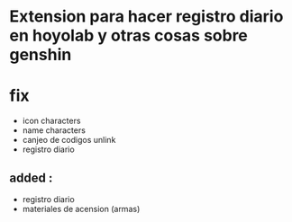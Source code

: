 # Extension para  hacer registro diario en hoyolab y otras cosas sobre genshin 


# fix 
- icon characters 
- name characters
- canjeo de codigos unlink
- registro diario

## added :
- registro diario 
- materiales de acension (armas) 

